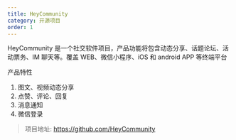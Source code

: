 ```yaml
---
title: HeyCommunity
category: 开源项目 
order: 1
---
```



HeyCommunity 是一个社交软件项目，产品功能将包含动态分享、话题论坛、活动票务、IM 聊天等。覆盖 WEB、微信小程序、iOS 和 android APP 等终端平台


产品特性

1. 图文、视频动态分享
2. 点赞、评论、回复
3. 消息通知
4. 微信登录

> 项目地址: https://github.com/HeyCommunity
